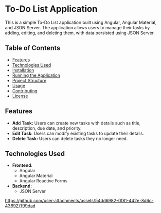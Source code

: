 # To-Do List Application

This is a simple To-Do List application built using Angular, Angular Material, and JSON Server. The application allows users to manage their tasks by adding, editing, and deleting them, with data persisted using JSON Server.

## Table of Contents

- [Features](#features)
- [Technologies Used](#technologies-used)
- [Installation](#installation)
- [Running the Application](#running-the-application)
- [Project Structure](#project-structure)
- [Usage](#usage)
- [Contributing](#contributing)
- [License](#license)

## Features

- **Add Task:** Users can create new tasks with details such as title, description, due date, and priority.
- **Edit Task:** Users can modify existing tasks to update their details.
- **Delete Task:** Users can delete tasks they no longer need.

## Technologies Used

- **Frontend:**
  - Angular
  - Angular Material
  - Angular Reactive Forms
- **Backend:**
  - JSON Server

https://github.com/user-attachments/assets/54dd6982-0f81-442e-8d6c-436927f99dad




